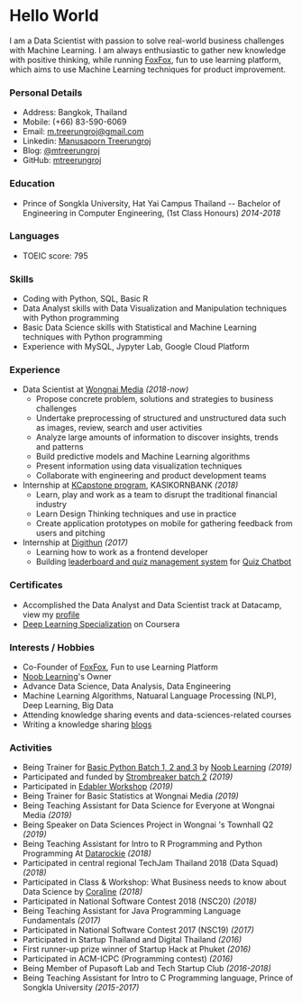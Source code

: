 # Hello World
I am a Data Scientist with passion to solve real-world business challenges with Machine Learning. I am always enthusiastic to gather new knowledge with positive thinking, while running [FoxFox](http://foxfox.io), fun to use learning platform, which aims to use Machine Learning techniques for product improvement.

### Personal Details
* Address: Bangkok, Thailand
* Mobile: (+66) 83-590-6069
* Email: m.treerungroj@gmail.com
* Linkedin: [Manusaporn Treerungroj](https://www.linkedin.com/in/mtreerungroj)
* Blog: [@mtreerungroj](https://medium.com/@m.treerungroj)
* GitHub: [mtreerungroj](https://github.com/mtreerungroj)

### Education
* Prince of Songkla University, Hat Yai Campus Thailand -- Bachelor of Engineering in Computer Engineering, (1st Class Honours) *2014-2018*

### Languages
* TOEIC score: 795

### Skills
* Coding with Python, SQL, Basic R
* Data Analyst skills with Data Visualization and Manipulation techniques with Python programming
* Basic Data Science skills with Statistical and Machine Learning techniques with Python programming
* Experience with MySQL, Jypyter Lab, Google Cloud Platform

### Experience
- Data Scientist at [Wongnai Media](https://www.wongnai.com/about) *(2018-now)*
  - Propose concrete problem, solutions and strategies to business challenges
  - Undertake preprocessing of structured and unstructured data such as images, review, search and user activities
  - Analyze large amounts of information to discover insights, trends and patterns
  - Build predictive models and Machine Learning algorithms
  - Present information using data visualization techniques
  - Collaborate with engineering and product development teams
- Internship at [KCapstone program](https://web.facebook.com/kcapstone), KASIKORNBANK *(2018)*
  - Learn, play and work as a team to disrupt the traditional financial industry
  - Learn Design Thinking techniques and use in practice
  - Create application prototypes on mobile for gathering feedback from users and pitching
- Internship at [Digithun](https://github.com/digithun/ddt) *(2017)*
  - Learning how to work as a frontend developer
  - Building [leaderboard and quiz management system](https://quizchatbot-ce222.firebaseapp.com/) for [Quiz Chatbot](https://facebook.com/QuizChatbot-122419575009686)

### Certificates
* Accomplished the Data Analyst and Data Scientist track at Datacamp, view my [profile](https://datacamp.com/profile/mtreerungroj)
* [Deep Learning Specialization](https://www.coursera.org/specializations/deep-learning) on Coursera

### Interests / Hobbies
* Co-Founder of [FoxFox](http://foxfox.io), Fun to use Learning Platform
* [Noob Learning](https://web.facebook.com/nooblearning)'s Owner
* Advance Data Science, Data Analysis, Data Engineering
* Machine Learning Algorithms, Natuaral Language Processing (NLP), Deep Learning, Big Data
* Attending knowledge sharing events and data-sciences-related courses
* Writing a knowledge sharing [blogs](https://medium.com/@m.treerungroj)

### Activities
* Being Trainer for [Basic Python Batch 1, 2 and 3](https://web.facebook.com/events/510948563005126/) by [Noob Learning](https://web.facebook.com/nooblearning) *(2019)*
* Participated and funded by [Strombreaker batch 2](https://www.disruptignite.com/accelerator/edtech-accelerator) *(2019)*
* Participated in [Edabler Workshop](https://www.edabler.com/) *(2019)*
* Being Trainer for Basic Statistics at Wongnai Media *(2019)*
* Being Teaching Assistant for Data Science for Everyone at Wongnai Media *(2019)*
* Being Speaker on Data Sciences Project in Wongnai 's Townhall Q2 *(2019)*
* Being Teaching Assistant for Intro to R Programming and Python Programming At [Datarockie](https://datarockie.com/) *(2018)*
* Participated in central regional TechJam Thailand 2018 (Data Squad) *(2018)*
* Participated in Class & Workshop: What Business needs to know about Data Science by [Coraline](https://www.coraline.co.th/) *(2018)*
* Participated in National Software Contest 2018 (NSC20) *(2018)*
* Being Teaching Assistant for Java Programming Language Fundamentals *(2017)*
* Participated in National Software Contest 2017 (NSC19) *(2017)*
* Participated in Startup Thailand and Digital Thailand *(2016)*
* First runner-up prize winner of Startup Hack at Phuket *(2016)*
* Participated in ACM-ICPC (Programming contest) *(2016)*
* Being Member of Pupasoft Lab and Tech Startup Club *(2016-2018)*
* Being Teaching Assistant for Intro to C Programming language, Prince of Songkla University *(2015-2017)*
